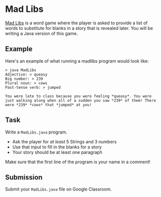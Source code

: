 # Mad Libs
[Mad Libs](https://en.wikipedia.org/wiki/Mad_Libs) is a word game where the player is asked to provide a list of words to substitute for blanks in a story that is revealed later. You will be writing a Java version of this game.

## Example
Here's an example of what running a madlibs program would look like:
```
> java MadLibs
Adjective: > queasy
Big number: > 239
Plural noun: > cows
Past-tense verb: > jumped

You were late to class because you were feeling *queasy*. You were just walking along when all of a sudden you saw *239* of them! There were *239* *cows* that *jumped* at you!
```

## Task
Write a `MadLibs.java` program.
  - Ask the player for *at least* 5 Strings and 3 numbers
  - Use that input to fill in the blanks for a story
  - Your story should be at least one paragraph

Make sure that the first line of the program is your name in a comment!

## Submission
Submit your `MadLibs.java` file on Google Classroom.